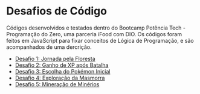 # Desafios de Código

Códigos desenvolvidos e testados dentro do Bootcamp Potência Tech - Programação do Zero, uma parceria iFood com DIO. 
Os códigos foram feitos em JavaScript para fixar conceitos de Lógica de Programação, e são acompanhados de uma dercrição.

- [Desafio 1: Jornada pela Floresta](https://github.com/TalitaFavore/desafios-de-codigo-potencia-tech-dio/blob/main/Desafio-1.md)
- [Desafio 2: Ganho de XP após Batalha](https://github.com/TalitaFavore/desafios-de-codigo-potencia-tech-dio/blob/main/Desafio-2.md)
- [Desafio 3: Escolha do Pokémon Inicial ](https://github.com/TalitaFavore/desafios-de-codigo-potencia-tech-dio/blob/main/Desafio-3.md)
- [Desafio 4: Exploração da Masmorra](https://github.com/TalitaFavore/desafios-de-codigo-potencia-tech-dio/blob/main/Desafio-4.md)
- [Desafio 5: Mineração de Minérios](https://github.com/TalitaFavore/desafios-de-codigo-potencia-tech-dio/blob/main/Desafio-5.md)
